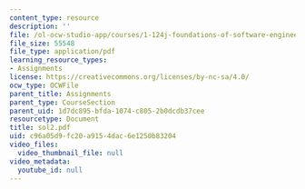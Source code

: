 ```yaml
---
content_type: resource
description: ''
file: /ol-ocw-studio-app/courses/1-124j-foundations-of-software-engineering-fall-2000/c96a05d9fc20a9154dac6e1250b83204_sol2.pdf
file_size: 55548
file_type: application/pdf
learning_resource_types:
- Assignments
license: https://creativecommons.org/licenses/by-nc-sa/4.0/
ocw_type: OCWFile
parent_title: Assignments
parent_type: CourseSection
parent_uid: 1d7dc895-bfda-1074-c805-2b0dcdb37cee
resourcetype: Document
title: sol2.pdf
uid: c96a05d9-fc20-a915-4dac-6e1250b83204
video_files:
  video_thumbnail_file: null
video_metadata:
  youtube_id: null
---
```

